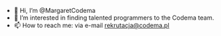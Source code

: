 - 👋 Hi, I’m @MargaretCodema
- 👀 I’m interested in finding talented programmers to the Codema team.
- 📫 How to reach me: via e-mail rekrutacja@codema.pl

<!---
MargaretCodema/MargaretCodema is a ✨ special ✨ repository because its `README.md` (this file) appears on your GitHub profile.
You can click the Preview link to take a look at your changes.
--->
